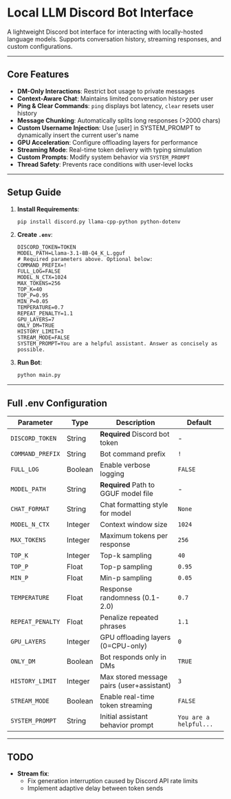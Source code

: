 # Local LLM Discord Bot Interface

A lightweight Discord bot interface for interacting with locally-hosted language models. Supports conversation history, streaming responses, and custom configurations.

---

## Core Features

- **DM-Only Interactions**: Restrict bot usage to private messages
- **Context-Aware Chat**: Maintains limited conversation history per user
- **Ping & Clear Commands**: `ping` displays bot latency, `clear` resets user history
- **Message Chunking**: Automatically splits long responses (>2000 chars)
- **Custom Username Injection**: Use [user] in SYSTEM_PROMPT to dynamically insert the current user's name
- **GPU Acceleration**: Configure offloading layers for performance
- **Streaming Mode**: Real-time token delivery with typing simulation
- **Custom Prompts**: Modify system behavior via `SYSTEM_PROMPT`
- **Thread Safety**: Prevents race conditions with user-level locks

---

## Setup Guide

1. **Install Requirements**:
    ```bash
    pip install discord.py llama-cpp-python python-dotenv
    ```

2. **Create `.env`**:
    ```env
    DISCORD_TOKEN=TOKEN
    MODEL_PATH=Llama-3.1-8B-Q4_K_L.gguf
    # Required parameters above. Optional below:
    COMMAND_PREFIX=!
    FULL_LOG=FALSE
    MODEL_N_CTX=1024
    MAX_TOKENS=256
    TOP_K=40
    TOP_P=0.95
    MIN_P=0.05
    TEMPERATURE=0.7
    REPEAT_PENALTY=1.1
    GPU_LAYERS=7
    ONLY_DM=TRUE
    HISTORY_LIMIT=3
    STREAM_MODE=FALSE
    SYSTEM_PROMPT=You are a helpful assistant. Answer as concisely as possible.
    ```

3. **Run Bot**:
    ```bash
    python main.py
    ```

---

## Full .env Configuration

| Parameter             | Type     | Description                                      | Default               |
|-----------------------|----------|--------------------------------------------------|-----------------------|
| `DISCORD_TOKEN`       | String   | **Required** Discord bot token                  | -                     |
| `COMMAND_PREFIX`      | String   | Bot command prefix                              | `!`                   |
| `FULL_LOG`            | Boolean  | Enable verbose logging                          | `FALSE`               |
| `MODEL_PATH`          | String   | **Required** Path to GGUF model file            | -                     |
| `CHAT_FORMAT`         | String   | Chat formatting style for model                 | `None`                |
| `MODEL_N_CTX`         | Integer  | Context window size                             | `1024`                |
| `MAX_TOKENS`          | Integer  | Maximum tokens per response                     | `256`                 |
| `TOP_K`               | Integer  | Top-k sampling                                  | `40`                  |
| `TOP_P`               | Float    | Top-p sampling                                  | `0.95`                |
| `MIN_P`               | Float    | Min-p sampling                                  | `0.05`                |
| `TEMPERATURE`         | Float    | Response randomness (0.1-2.0)                   | `0.7`                 |
| `REPEAT_PENALTY`      | Float    | Penalize repeated phrases                       | `1.1`                 |
| `GPU_LAYERS`          | Integer  | GPU offloading layers (0=CPU-only)              | `0`                   |
| `ONLY_DM`             | Boolean  | Bot responds only in DMs                        | `TRUE`                |
| `HISTORY_LIMIT`       | Integer  | Max stored message pairs (user+assistant)       | `3`                   |
| `STREAM_MODE`         | Boolean  | Enable real-time token streaming                | `FALSE`               |
| `SYSTEM_PROMPT`       | String   | Initial assistant behavior prompt               | `You are a helpful...`|

---

## TODO

- **Stream fix**:
  - Fix generation interruption caused by Discord API rate limits
  - Implement adaptive delay between token sends
